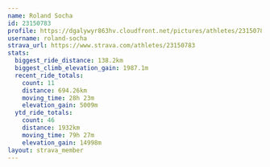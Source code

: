 ```yaml
---
name: Roland Socha
id: 23150783
profile: https://dgalywyr863hv.cloudfront.net/pictures/athletes/23150783/14745672/4/large.jpg
username: roland-socha
strava_url: https://www.strava.com/athletes/23150783
stats:
  biggest_ride_distance: 138.2km
  biggest_climb_elevation_gain: 1987.1m
  recent_ride_totals:
    count: 11
    distance: 694.26km
    moving_time: 28h 23m
    elevation_gain: 5009m
  ytd_ride_totals:
    count: 46
    distance: 1932km
    moving_time: 79h 27m
    elevation_gain: 14998m
layout: strava_member
--- 
```

